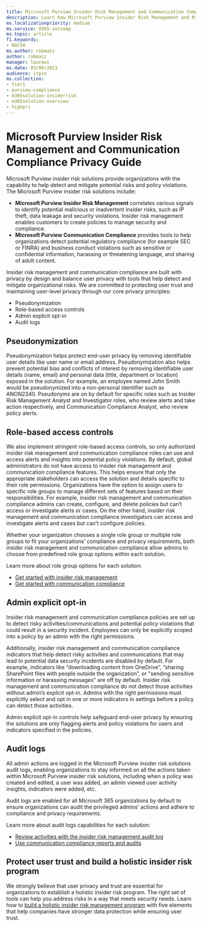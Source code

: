 ```yaml
---
title: Microsoft Purview Insider Risk Management and Communication Compliance Privacy Guide
description: Learn how Microsoft Purview Insider Risk Management and Microsoft Purview Communication Compliance are built with privacy by design, and the solutions balance user privacy with tools that help detect and mitigate organizational risks. 
ms.localizationpriority: medium
ms.service: O365-seccomp
ms.topic: article
f1.keywords:
- NOCSH
ms.author: robmazz
author: robmazz
manager: laurawi
ms.date: 03/08/2023
audience: itpro
ms.collection:
- tier1
- purview-compliance
- m365solution-insiderrisk
- m365solution-overview
- highpri
---
```


# Microsoft Purview Insider Risk Management and Communication Compliance Privacy Guide 

Microsoft Purview insider risk solutions provide organizations with the capability to help detect and mitigate potential risks and policy violations. The Microsoft Purview insider risk solutions include: 

- **Microsoft Purview Insider Risk Management** correlates various signals to identify potential malicious or inadvertent insider risks, such as IP theft, data leakage and security violations. Insider risk management enables customers to create policies to manage security and compliance.  
- **Microsoft Purview Communication Compliance** provides tools to help organizations detect potential regulatory compliance (for example SEC or FINRA) and business conduct violations such as sensitive or confidential information, harassing or threatening language, and sharing of adult content.  

Insider risk management and communication compliance are built with privacy by design and balance user privacy with tools that help detect and mitigate organizational risks. We are committed to protecting user trust and maintaining user-level privacy through our core privacy principles: 

- Pseudonymization
- Role-based access controls
- Admin explicit opt-in 
- Audit logs 

## Pseudonymization 

Pseudonymization helps protect end-user privacy by removing identifiable user details like user name or email address. Pseudonymization also helps prevent potential bias and conflicts of interest by removing identifiable user details (name, email) and personal data (title, department or location) exposed in the solution. For example, an employee named John Smith would be pseudonymized into a non-personal identifier such as ANON2340. Pseudonyms are on by default for specific roles such as Insider Risk Management Analyst and Investigator roles, who review alerts and take action respectively, and Communication Compliance Analyst, who review policy alerts. 

## Role-based access controls 

We also implement stringent role-based access controls, so only authorized insider risk management and communication compliance roles can use and access alerts and insights into potential policy violations. By default, global administrators do not have access to insider risk management and communication compliance features. This helps ensure that only the appropriate stakeholders can access the solution and details specific to their role permissions. Organizations have the option to assign users to specific role groups to manage different sets of features based on their responsibilities. For example, insider risk management and communication compliance admins can create, configure, and delete policies but can’t access or investigate alerts or cases. On the other hand, insider risk management and communication compliance investigators can access and investigate alerts and cases but can’t configure policies.  

Whether your organization chooses a single role group or multiple role groups to fit your organizations’ compliance and privacy requirements, both insider risk management and communication compliance allow admins to choose from predefined role group options within each solution. 

Learn more about role group options for each solution:   

- [Get started with insider risk management](insider-risk-management-configure.md#step-1-required-enable-permissions-for-insider-risk-management) 
- [Get started with communication compliance](communication-compliance-configure.md#step-1-required-enable-permissions-for-communication-compliance) 


## Admin explicit opt-in 

Insider risk management and communication compliance policies are set up to detect risky activities/communications and potential policy violations that could result in a security incident. Employees can only be explicitly scoped into a policy by an admin with the right permissions.  

Additionally, insider risk management and communication compliance indicators that help detect risky activities and communications that may lead to potential data security incidents are disabled by default. For example, indicators like “downloading content from OneDrive”, “sharing SharePoint files with people outside the organization”, or "sending sensitive information or harassing messages" are off by default. Insider risk management and communication compliance do not detect those activities without admin’s explicit opt-in. Admins with the right permissions must explicitly select and opt in one or more indicators in settings before a policy can detect those activities.  

Admin explicit opt-in controls help safeguard end-user privacy by ensuring the solutions are only flagging alerts and policy violations for users and indicators specified in the policies.   

## Audit logs 

All admin actions are logged in the Microsoft Purview insider risk solutions audit logs, enabling organizations to stay informed on all the actions taken within Microsoft Purview insider risk solutions, including when a policy was created and edited, a user was added, an admin viewed user activity insights, indicators were added, etc. 

Audit logs are enabled for all Microsoft 365 organizations by default to ensure organizations can audit the privileged admins’ actions and adhere to compliance and privacy requirements.  

Learn more about audit logs capabilities for each solution: 

- [Review activities with the insider risk management audit log](insider-risk-management-audit-log.md) 
- [Use communication compliance reports and audits](communication-compliance-reports-audits.md#audit) 


## Protect user trust and build a holistic insider risk program 

We strongly believe that user privacy and trust are essential for organizations to establish a holistic insider risk program. The right set of tools can help you address risks in a way that meets security needs. Learn how to [build a holistic insider risk management program](https://query.prod.cms.rt.microsoft.com/cms/api/am/binary/RE59jhs) with five elements that help companies have stronger data protection while ensuring user trust. 